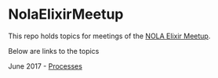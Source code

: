 # NolaElixirMeetup

This repo holds topics for meetings of the [NOLA Elixir Meetup](https://www.meetup.com/Nola-Elixir-Meetup/).

Below are links to the topics

June 2017 - [Processes](topics/Processes.md)
